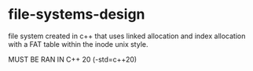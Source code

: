 # file-systems-design

file system created in c++ that uses linked allocation and index allocation with a FAT table within the inode unix style.

MUST BE RAN IN C++ 20 (-std=c++20)
